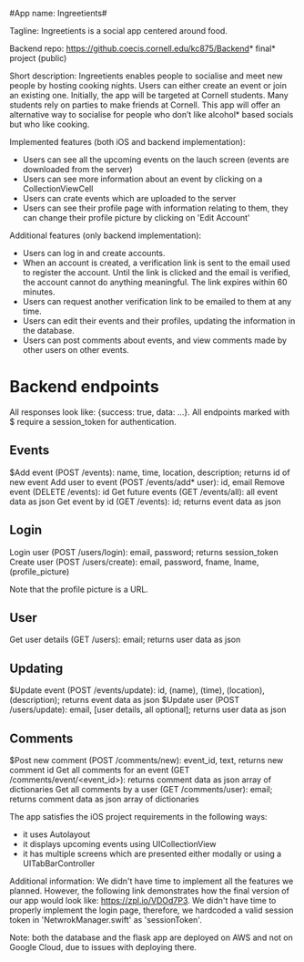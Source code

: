 #App name: Ingreetients#

Tagline: Ingreetients is a social app centered around food.

Backend repo: https://github.coecis.cornell.edu/kc875/Backend* final* project (public)

Short description: Ingreetients enables people to socialise and meet new people by hosting cooking nights. Users can either create an event or join an existing one. Initially, the app will be targeted at Cornell students. Many students rely on parties to make friends at Cornell. This app will offer an alternative way to socialise for people who don’t like alcohol* based socials but who like cooking.

Implemented features (both iOS and backend implementation):
* Users can see all the upcoming events on the lauch screen (events are downloaded from the server)
* Users can see more information about an event by clicking on a CollectionViewCell
* Users can crate events which are uploaded to the server
* Users can see their profile page with information relating to them, they can change their profile picture by clicking on 'Edit Account'

Additional features (only backend implementation):
* Users can log in and create accounts.
* When an account is created, a verification link is sent to the email used to register the account. Until the link is clicked and the email is verified, the account cannot do anything meaningful. The link expires within 60 minutes.
* Users can request another verification link to be emailed to them at any time.
* Users can edit their events and their profiles, updating the information in the database.
* Users can post comments about events, and view comments made by other users on other events.

# Backend endpoints #

All responses look like: {success: true, data: ...}.
All endpoints marked with $ require a session_token for authentication.

## Events ##
$Add event (POST /events): name, time, location, description; returns id of new event
Add user to event (POST /events/add* user): id, email
Remove event (DELETE /events): id
Get future events (GET /events/all): all event data as json
Get event by id (GET /events): id; returns event data as json

## Login ##
Login user (POST /users/login): email, password; returns session_token
Create user (POST /users/create): email, password, fname, lname, (profile_picture)

Note that the profile picture is a URL.

## User ##
Get user details (GET /users): email; returns user data as json

## Updating ##
$Update event (POST /events/update): id, (name), (time), (location), (description); returns event data as json
$Update user (POST /users/update): email, [user details, all optional]; returns user data as json

## Comments ##
$Post new comment (POST /comments/new): event_id, text, returns new comment id
Get all comments for an event (GET /comments/event/<event_id>): returns comment data as json array of dictionaries
Get all comments by a user (GET /comments/user): email; returns comment data as json array of dictionaries


The app satisfies the iOS project requirements in the following ways:
* it uses Autolayout
* it displays upcoming events using UICollectionView
* it has multiple screens which are presented either modally or using a UITabBarController

Additional information: We didn't have time to implement all the features we planned. However, the following link demonstrates how the final version of our app would look like: https://zpl.io/VDOd7P3. We didn't have time to properly implement the login page, therefore, we hardcoded a valid session token in 'NetwrokManager.swift' as 'sessionToken'.

Note: both the database and the flask app are deployed on AWS and not on Google Cloud, due to issues with deploying there.
